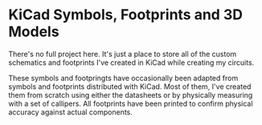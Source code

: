 # KiCad Symbols, Footprints and 3D Models

There's no full project here. It's just a place to store all of the custom schematics and footprints I've created in KiCad while creating my circuits.

These symbols and footpringts have occasionally been adapted from symbols and footprints distributed with KiCad. Most of them, I've created them from scratch using either the datasheets or by physically measuring with a set of callipers. All footprints have been printed to confirm physical accuracy against actual components.
